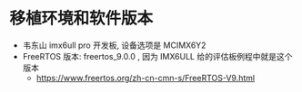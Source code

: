 # 移植环境和软件版本

- 韦东山 imx6ull pro 开发板, 设备选项是 MCIMX6Y2
- FreeRTOS 版本: freertos_9.0.0 , 因为 IMX6ULL 给的评估板例程中就是这个版本
  - <https://www.freertos.org/zh-cn-cmn-s/FreeRTOS-V9.html>
